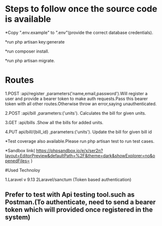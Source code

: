 # Steps to follow once the source code is available



*Copy ".env.example" to ".env"(provide the correct database credentials).

*run php artisan key:generate

*run composer install.

*run php artisan migrate.



# Routes

1.POST :api/register ,parameters('name,email,password').Will register a user and provide a bearer token to make auth
requests.Pass this bearer token with all other routes.Otherwise throw an error,saying unauthenticated.



2.POST :api/bill ,parameters:('units'). Calculates the bill for given units.



3.GET :api/bills .Show all the bills for added units.



4.PUT api/bill/{bill_id} ,parameters:('units'). Update the bill for given bill id

*Test coverage also available.Please run php artisan test to run test cases. 

*Sandbox link( https://phpsandbox.io/e/x/ser2n?layout=EditorPreview&defaultPath=%2F&theme=dark&showExplorer=no&openedFiles= )

#Used Technoloy

1.Laravel v 9.13
2Laravel/sanctum (Token based authentication)

## Prefer to test with Api testing tool.such as  Postman.(To authenticate, need to send a bearer token which will provided once registered in the system)
